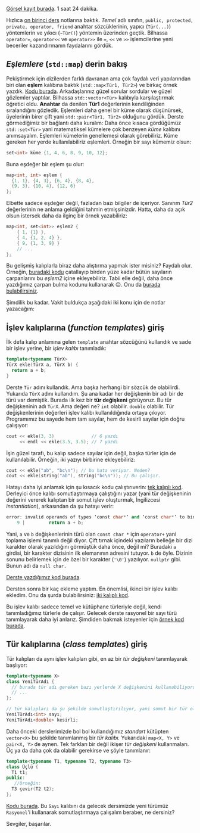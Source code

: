 [Görsel kayıt burada]( https://drive.google.com/file/d/1vbOHdEOnAxqS53GEToBmgoPkyUs_0Lyo). 1 saat 24 dakika.  

Hızlıca [on birinci ders](ders11.md) notlarına baktık. *Temel* adlı sınıfın, `public, protected, private, operator, friend` anahtar sözcüklerinin, yapıcı (`Tür(...)`) yöntemlerin ve yıkıcı (`~Tür()`) yöntemin üzerinden geçtik. Bilhassa `operator=`, `operator<<` ve `operator>>` ile `=`, `<<` ve `>>` işlemcilerine yeni beceriler kazandırmanın faydalarını gördük.

*Eşlemlere* (`std::map`) derin bakış 
--

Pekiştirmek için dizilerden farklı davranan ama çok faydalı veri yapılarından biri olan **eşlem** kalıbına baktık (`std::map<Tür1, Tür2>`) ve birkaç  örnek yazdık. [Kodu burada](https://www.onlinegdb.com/57Qmx1v00). Arkadaşlarınız güzel sorular sordular ve güzel gözlemler yaptılar. Bilhassa `std::vector<Tür>` kalıbıyla karşılaştırmak öğretici oldu. **Anahtar** da denilen **Tür1** değerlerinin kendiliğinden sıralandığını gözledik. Eşlemleri daha genel bir küme olarak düşünürsek, üyelerinin birer çift yani `std::pair<Tür1, Tür2>` olduğunu gördük. Derste görmediğimiz bir bağlantı daha kuralım: Daha önce kısaca gördüğümüz `std::set<Tür>` yani matematiksel kümelere çok benzeyen *küme* kalıbını anımsayalım. Eşlemleri kümelerin genellemesi olarak görebiliriz. Küme gereken her yerde kullanılabiliriz eşlemleri. Örneğin bir sayı kümemiz olsun: 
```c++ 
set<int> küme {1, 4, 6, 8, 9, 10, 12};
``` 
Buna eşdeğer bir eşlem şu olur: 
```c++ 
map<int, int> eşlem {
  {1, 1}, {4, 3}, {6, 4}, {8, 4},
  {9, 3}, {10, 4}, {12, 6}
};
```
Elbette sadece eşdeğer değil, fazladan bazı bilgiler de içeriyor. Sanırım *Tür2* değerlerinin ne anlama geldiğini tahmin etmişsinizdir. Hatta, daha da açık olsun istersek daha da ilginç bir örnek yazabiliriz:
```c++ 
map<int, set<int>> eşlem2 {
    { 1, {1} }, 
    { 4, {1, 2, 4} }, 
    { 9, {1, 3, 9} } 
    // ...
};
```
Bu gelişmiş kalıplarla biraz daha alıştırma yapmak ister misiniz? Faydalı olur. Örneğin, [buradaki kodu](https://onlinegdb.com/_CroqvtI4r) çatallayıp birden yüze kadar bütün sayıların çarpanlarını bu *eşlem2* içine ekleyebiliriz. Tabii elle değil, daha önce yazdığımız çarpan bulma kodunu kullanarak 😉. Onu da [burada bulabilirsiniz](https://onlinegdb.com/jw9PvWZ-G).


Şimdilik bu kadar. Vakit buldukça aşağıdaki iki konu için de notlar yazacağım: 

İşlev kalıplarına (*function templates*) giriş 
--
İlk defa kalıp anlamına gelen `template` anahtar sözcüğünü kullandık ve sade bir işlev yerine, bir *işlev kalıbı* tanımladık:
```c++
template<typename TürX>
TürX ekle(TürX a, TürX b) {
  return a + b;
}
```
Derste `Tür` adını kullandık. Ama başka herhangi bir sözcük de olabilirdi. Yukarıda `TürX` adını kullandım. Şu ana kadar her değişkenin bir adı bir de türü var demiştik. Burada ilk kez bir **tür değişkeni** görüyoruz. Bu tür değişkeninin adı `TürX`. Ama değeri ne? `int` olabilir. `double` olabilir. Tür değişkenlerinin değerleri işlev kalıbı kullanıldığında ortaya çıkıyor. Programımız bu sayede hem tam sayılar, hem de kesirli sayılar için doğru çalışıyor:
```c++
cout << ekle(3, 3)              // 6 yazdı
     << endl << ekle(3.5, 3.5); // 7 yazdı
```
İşin güzel tarafı, bu kalıp sadece sayılar için değil, başka türler için de kullanılabilir. Örneğin, iki yazıyı birbirine ekleyebiliriz:
```c++
cout << ekle("ab", "bc\n"); // bu hata veriyor. Neden?
cout << ekle(string("ab"), string("bc\n")); // Bu çalışır.
```
Hatayı daha iyi anlamak için şu kısacık kodu çalıştırıverin: [tek kalıplı kod](https://onlinegdb.com/SMAOywzm7X).   
Derleyici önce kalıbı somutlaştırmaya çalıştığını yazar (yani tür değişkeninin değerini vererek kalıptan bir somut işlev oluşturmak, İngilizcesi *instantiation*), arkasından da şu hatayı verir:
```c++
error: invalid operands of types ‘const char*’ and ‘const char*’ to binary ‘operator+’
    9 |         return a + b;
```

Yani, `a` ve `b` değişkenlerinin türü olan `const char *` için `operator+` yani toplama işlemi tanımlı değil diyor. Çift tırnak içindeki yazıların belleğe bir dizi karakter olarak yazıldığını görmüştük daha önce, değil mi? Buradaki `a` girdisi, bir karakter dizisinin ilk elemanının adresini tutuyor. `b` de öyle. Dizinin sonunu belirlemek için de özel bir karakter (`'\0'`) yazılıyor. `nullptr` gibi. Bunun adı da `null char.`

[Derste yazdığımız kod burada](https://www.onlinegdb.com/IibF-74Br).  

Dersten sonra bir kaç ekleme yaptım. En önemlisi, ikinci bir işlev kalıbı ekledim. Onu da şurda bulabilirsiniz: [iki kalıplı kod](https://onlinegdb.com/inzq7Z7O3).   

Bu işlev kalıbı sadece temel ve kütüphane türleriyle değil, kendi tanımladığımız türlerle de çalışır. Gelecek derste rasyonel bir sayı türü tanımlayarak daha iyi anlarız. Şimdiden bakmak isteyenler için [örnek kod burada](https://onlinegdb.com/vcbFHF6W3).    

Tür kalıplarına (*class templates*) giriş 
-- 

Tür kalıpları da aynı işlev kalıpları gibi, en az bir *tür değişkeni* tanımlayarak başlıyor:  
```c++
template<typename X>
class YeniTürAdı { 
  // burada tür adı gereken bazı yerlerde X değişkenini kullanabiliyoruz. 
  // ...
};

// tür kalıpları da şu şekilde somutlaştırılıyor, yani somut bir tür oluyor:
YeniTürAdı<int> sayı;
YeniTürAdı<double> kesirli;
```

Daha önceki derslerimizde bol bol kullandığımız *standart* kütüpten `vector<X>` bu şekilde tanımlanmış bir *tür kalıbı.*  Yukarıdaki `map<X, Y>` ve 
`pair<X, Y>` de aynen. Tek farkları bir değil ikişer *tür değişkeni* kullanmaları. Üç ya da daha çok da olabilir gerekirse ve şöyle tanımlanır: 
```c++
template<typename T1, typename T2, typename T3>
class Üçlü { 
  T1 t1; 
public: 
   //örneğin: 
  T3 çevir(T2 t2);
};
```

[Kodu burada](https://www.onlinegdb.com/nRozqW61O). Bu `Sayı` kalıbını da gelecek dersimizde yeni türümüz `Rasyonel`'i kullanarak somutlaştırmaya çalışalım beraber, ne dersiniz?

Sevgiler, başarılar.  
